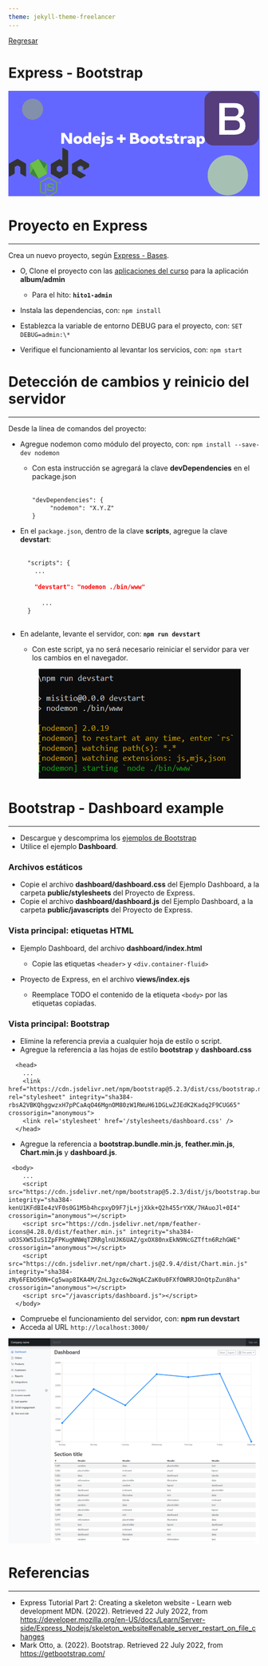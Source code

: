```yaml
---
theme: jekyll-theme-freelancer
---
```


[Regresar](/DAWM/)

Express - Bootstrap
===============

<p align="center">
  <img src="imagenes/node_express_bootstrap.webp">
</p>

Proyecto en Express
===================

* * *

Crea un nuevo proyecto, según [Express - Bases](https://dawfiec.github.io/DAWM/tutoriales/express_bases.html).

* O, Clone el proyecto con las [aplicaciones del curso](https://github.com/DAWFIEC/DAWM-apps) para la aplicación **album/admin**
    - Para el hito: **`hito1-admin`**

* Instala las dependencias, con: `npm install`
* Establezca la variable de entorno DEBUG para el proyecto, con: `SET DEBUG=admin:\*`
* Verifique el funcionamiento al levantar los servicios, con: `npm start`



Detección de cambios y reinicio del servidor
============================================

* * *

Desde la línea de comandos del proyecto:

* Agregue nodemon como módulo del proyecto, con: `npm install --save-dev nodemon`
  + Con esta instrucción se agregará la clave **devDependencies** en el package.json

	<pre><code>
	"devDependencies": {  
	     "nodemon": "X.Y.Z"  
	}
	</code></pre>

* En el `package.json`, dentro de la clave **scripts**, agregue la clave **devstart**:

	<pre><code>
	"scripts": {  
	  ...
	  <b style="color:red">
	  "devstart": "nodemon ./bin/www"
		</b>
		...
	}  
	</code></pre>

* En adelante, levante el servidor, con: **`npm run devstart`**
  + Con este script, ya no será necesario reiniciar el servidor para ver los cambios en el navegador.

  <p align="center">
    <img width="405" height="220" src="imagenes/nodemon.png">
  </p>


Bootstrap - Dashboard example
=============================

* * *

* Descargue y descomprima los [ejemplos de Bootstrap](https://getbootstrap.com/docs/5.2/examples/)
* Utilice el ejemplo **Dashboard**.

### Archivos estáticos

* Copie el archivo **dashboard/dashboard.css** del Ejemplo Dashboard, a la carpeta **public/stylesheets** del Proyecto de Express.
* Copie el archivo **dashboard/dashboard.js** del Ejemplo Dashboard, a la carpeta **public/javascripts** del Proyecto de Express.

### Vista principal: etiquetas HTML

* Ejemplo Dashboard, del archivo **dashboard/index.html**
	+ Copie las etiquetas `<header>` y `<div.container-fluid>`

* Proyecto de Express, en el archivo **views/index.ejs**
	+ Reemplace TODO el contenido de la etiqueta `<body>` por las etiquetas copiadas.
	
### Vista principal: Bootstrap

* Elimine la referencia previa a cualquier hoja de estilo o script.
* Agregue la referencia a las hojas de estilo **bootstrap** y **dashboard.css**

```
  <head>
	...
	<link href="https://cdn.jsdelivr.net/npm/bootstrap@5.2.3/dist/css/bootstrap.min.css" rel="stylesheet" integrity="sha384-rbsA2VBKQhggwzxH7pPCaAqO46MgnOM80zW1RWuH61DGLwZJEdK2Kadq2F9CUG65" crossorigin="anonymous">
    <link rel='stylesheet' href='/stylesheets/dashboard.css' />
  </head>
```
	
* Agregue la referencia a **bootstrap.bundle.min.js**, **feather.min.js**, **Chart.min.js** y **dashboard.js**.

```
 <body>
	...
	<script src="https://cdn.jsdelivr.net/npm/bootstrap@5.2.3/dist/js/bootstrap.bundle.min.js" integrity="sha384-kenU1KFdBIe4zVF0s0G1M5b4hcpxyD9F7jL+jjXkk+Q2h455rYXK/7HAuoJl+0I4" crossorigin="anonymous"></script>
    <script src="https://cdn.jsdelivr.net/npm/feather-icons@4.28.0/dist/feather.min.js" integrity="sha384-uO3SXW5IuS1ZpFPKugNNWqTZRRglnUJK6UAZ/gxOX80nxEkN9NcGZTftn6RzhGWE" crossorigin="anonymous"></script>
    <script src="https://cdn.jsdelivr.net/npm/chart.js@2.9.4/dist/Chart.min.js" integrity="sha384-zNy6FEbO50N+Cg5wap8IKA4M/ZnLJgzc6w2NqACZaK0u0FXfOWRRJOnQtpZun8ha" crossorigin="anonymous"></script>
    <script src="/javascripts/dashboard.js"></script>
  </body>
```

* Compruebe el funcionamiento del servidor, con: **npm run devstart**
* Acceda al URL `http://localhost:3000/` 

<p align="center">
  <img src="imagenes/express_bootstrap.png">
</p>


Referencias 
===========

* * *

* Express Tutorial Part 2: Creating a skeleton website - Learn web development MDN. (2022). Retrieved 22 July 2022, from https://developer.mozilla.org/en-US/docs/Learn/Server-side/Express_Nodejs/skeleton_website#enable_server_restart_on_file_changes
* Mark Otto, a. (2022). Bootstrap. Retrieved 22 July 2022, from https://getbootstrap.com/